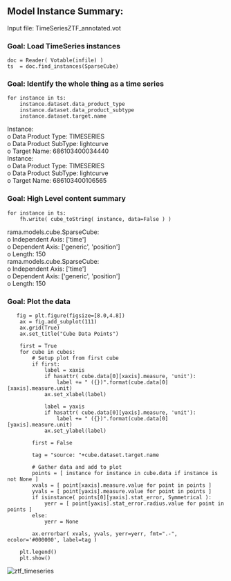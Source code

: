 ## Model Instance Summary:
Input file: TimeSeriesZTF_annotated.vot

### Goal: Load TimeSeries instances
    doc = Reader( Votable(infile) )
    ts  = doc.find_instances(SparseCube)

### Goal: Identify the whole thing as a time series
```
for instance in ts:
    instance.dataset.data_product_type 
    instance.dataset.data_product_subtype 
    instance.dataset.target.name
```
Instance:  
  o Data Product Type: TIMESERIES  
  o Data Product SubType: lightcurve  
  o Target Name: 686103400034440  
Instance:  
  o Data Product Type: TIMESERIES  
  o Data Product SubType: lightcurve  
  o Target Name: 686103400106565  

### Goal: High Level content summary
```
for instance in ts:
    fh.write( cube_toString( instance, data=False ) )
```
rama.models.cube.SparseCube:  
  o Independent Axis: ['time']  
  o Dependent Axis: ['generic', 'position']  
  o Length: 150  
rama.models.cube.SparseCube:  
  o Independent Axis: ['time']  
  o Dependent Axis: ['generic', 'position']  
  o Length: 150  

### Goal: Plot the data
```
   fig = plt.figure(figsize=[8.0,4.8])
    ax = fig.add_subplot(111)
    ax.grid(True)
    ax.set_title("Cube Data Points")

    first = True
    for cube in cubes:
        # Setup plot from first cube
        if first:
            label = xaxis
            if hasattr( cube.data[0][xaxis].measure, 'unit'):
                label += " ({})".format(cube.data[0][xaxis].measure.unit)
            ax.set_xlabel(label)
                
            label = yaxis
            if hasattr( cube.data[0][yaxis].measure, 'unit'):
                label += " ({})".format(cube.data[0][yaxis].measure.unit)
            ax.set_ylabel(label)
    
        first = False

        tag = "source: "+cube.dataset.target.name
        
        # Gather data and add to plot
        points = [ instance for instance in cube.data if instance is not None ]
        xvals = [ point[xaxis].measure.value for point in points ]
        yvals = [ point[yaxis].measure.value for point in points ]
        if isinstance( points[0][yaxis].stat_error, Symmetrical ):
            yerr = [ point[yaxis].stat_error.radius.value for point in points ]
        else:
            yerr = None

        ax.errorbar( xvals, yvals, yerr=yerr, fmt=".-", ecolor='#000000', label=tag )

    plt.legend()
    plt.show()

```  
![ztf_timeseries](https://user-images.githubusercontent.com/14201994/114763077-6a291380-9d30-11eb-90f5-aebfc64972a1.png)
